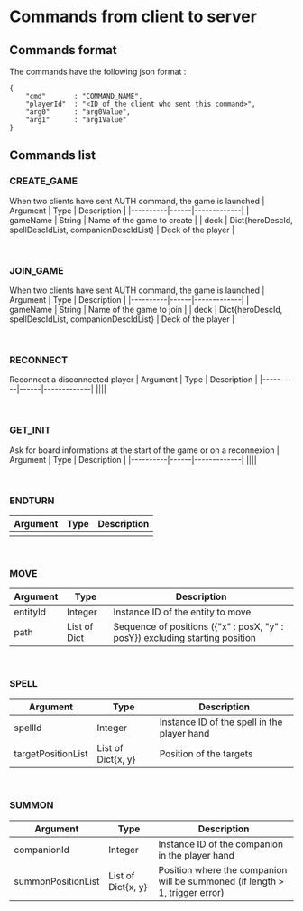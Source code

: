 # Commands from client to server

## Commands format

The commands have the following json format :
```
{
    "cmd"       : "COMMAND_NAME",
    "playerId"  : "<ID of the client who sent this command>",
    "arg0"      : "arg0Value",
    "arg1"      : "arg1Value"
}
```

## Commands list

### **CREATE_GAME**
When two clients have sent AUTH command, the game is launched
| Argument | Type | Description |
|----------|------|-------------|
| gameName | String | Name of the game to create |
| deck | Dict{heroDescId, spellDescIdList, companionDescIdList} | Deck of the player |

<br>

### **JOIN_GAME**
When two clients have sent AUTH command, the game is launched
| Argument | Type | Description |
|----------|------|-------------|
| gameName | String | Name of the game to join |
| deck | Dict{heroDescId, spellDescIdList, companionDescIdList} | Deck of the player |

<br>

### **RECONNECT**
Reconnect a disconnected player
| Argument | Type | Description |
|----------|------|-------------|
||||

<br>

### **GET_INIT**
Ask for board informations at the start of the game or on a reconnexion
| Argument | Type | Description |
|----------|------|-------------|
||||

<br>

### **ENDTURN**
| Argument | Type | Description |
|----------|------|-------------|
||||

<br>

### **MOVE**
| Argument | Type | Description |
|----------|------|-------------|
| entityId | Integer | Instance ID of the entity to move |
| path | List of Dict | Sequence of positions ({"x" : posX, "y" : posY}) excluding starting position |

<br>

### **SPELL**
| Argument | Type | Description |
|----------|------|-------------|
| spellId | Integer | Instance ID of the spell in the player hand |
| targetPositionList | List of Dict{x, y} | Position of the targets |

<br>

### **SUMMON**
| Argument | Type | Description |
|----------|------|-------------|
| companionId | Integer | Instance ID of the companion in the player hand |
| summonPositionList | List of Dict{x, y} | Position where the companion will be summoned (if length > 1, trigger error) |